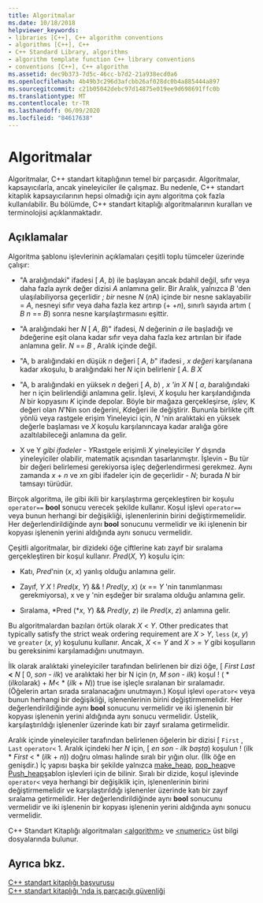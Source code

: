 ```yaml
---
title: Algoritmalar
ms.date: 10/18/2018
helpviewer_keywords:
- libraries [C++], C++ algorithm conventions
- algorithms [C++], C++
- C++ Standard Library, algorithms
- algorithm template function C++ library conventions
- conventions [C++], C++ algorithm
ms.assetid: dec9b373-7d5c-46cc-b7d2-21a938ecd0a6
ms.openlocfilehash: 4b49b3c296d3afcbb26af028dc0b4a885444a897
ms.sourcegitcommit: c21b05042debc97d14875e019ee9d698691ffc0b
ms.translationtype: MT
ms.contentlocale: tr-TR
ms.lasthandoff: 06/09/2020
ms.locfileid: "84617638"
---
```

# <a name="algorithms"></a>Algoritmalar

Algoritmalar, C++ standart kitaplığının temel bir parçasıdır. Algoritmalar, kapsayıcılarla, ancak yineleyiciler ile çalışmaz. Bu nedenle, C++ standart kitaplık kapsayıcılarının hepsi olmadığı için aynı algoritma çok fazla kullanılabilir. Bu bölümde, C++ standart kitaplığı algoritmalarının kuralları ve terminolojisi açıklanmaktadır.

## <a name="remarks"></a>Açıklamalar

Algoritma şablonu işlevlerinin açıklamaları çeşitli toplu tümceler üzerinde çalışır:

- "A aralığındaki" ifadesi \[ *A*, *b*) ile başlayan ancak *b*dahil değil, sıfır veya daha fazla ayrık değer dizisi *A* anlamına gelir. Bir Aralık, yalnızca *B* 'den ulaşılabiliyorsa geçerlidir *;* *bir* nesne *N* (*n*A) içinde bir nesne saklayabilir  =  *A*, nesneyi sıfır veya daha fazla kez artırıp (+ +*n*), sınırlı sayıda artım ( *B* *n*  ==  *B*) sonra nesne karşılaştırmasını eşittir.

- "A aralığındaki her *N* \[ *A*, *B*)" ifadesi, *N* değerinin *a* ile başladığı ve *b*değerine eşit olana kadar sıfır veya daha fazla kez artırılan bir ifade anlamına gelir. *N*  ==  *B* , Aralık içinde değil.

- "A, b aralığındaki en düşük *n* değeri \[ *A*, *b*" ifadesi *, x değeri* karşılanana kadar *x*koşulu, b aralığındaki her *N* için belirlenir \[ *A*. *B* *X*

- "A, b aralığındaki en yüksek *n* değeri \[ *A*, *b*) *, x 'in* *X* *N* \[ *a*, *b*aralığındaki her n için belirlendiği anlamına gelir. İşlevi, *X* koşulu her karşılandığında *N* bir kopyasını *K* içinde depolar. Böyle bir mağaza gerçekleşirse, *işlev,* K değeri olan *N*'Nin son değerini, *K*değeri ile değiştirir. Bununla birlikte çift yönlü veya rastgele erişim Yineleyici için, *N* 'nin aralıktaki en yüksek değerle başlaması ve *X* koşulu karşılanıncaya kadar aralığa göre azaltılabileceği anlamına da gelir.

- X ve Y *gibi ifadeler*  -  *Y*Rastgele erişimli *X* yineleyiciler *Y* dışında yineleyiciler olabilir, matematik açısından tasarlanmıştır. İşlevin **-** Bu tür bir değeri belirlemesi gerekiyorsa işleç değerlendirmesi gerekmez. Aynı zamanda *x*  +  *n* ve *x*n gibi ifadeler için de geçerlidir  -  *N*; burada *N* bir tamsayı türüdür.

Birçok algoritma, ile gibi ikili bir karşılaştırma gerçekleştiren bir koşulu `operator==` **bool** sonucu verecek şekilde kullanır. Koşul işlevi `operator==` veya bunun herhangi bir değişikliği, işlenenlerinin birini değiştirmemelidir. Her değerlendirildiğinde aynı **bool** sonucunu vermelidir ve iki işlenenin bir kopyası işlenenin yerini aldığında aynı sonucu vermelidir.

Çeşitli algoritmalar, bir dizideki öğe çiftlerine katı zayıf bir sıralama gerçekleştiren bir koşul kullanır. *Pred*(*X*, *Y*) koşulu için:

- Katı, *Pred*'nin (*x*, *x*) yanlış olduğu anlamına gelir.

- Zayıf, *Y* *X* \! *Pred*(*x*, *Y*)  && \! *Pred*(*y*, *x*) (*x*  ==  *Y* 'nin tanımlanması gerekmiyorsa), x ve y 'nin eşdeğer bir sıralama olduğu anlamına gelir.

- Sıralama, *Pred (**x*, *Y*)  && *Pred*(*y*, *z*) ile *Pred*(*x*, *z*) anlamına gelir.

Bu algoritmalardan bazıları örtük olarak *X* \< *Y*. Other predicates that typically satisfy the strict weak ordering requirement are *X* > *Y*, `less` (*x*, *y*) ve `greater` (*x*, *y*) koşulunu kullanır. Ancak, *X* \<= *Y* and *X* > =  *Y* gibi koşulların bu gereksinimi karşılamadığını unutmayın.

İlk olarak aralıktaki yineleyiciler tarafından belirlenen bir dizi öğe, \[ *First* *Last* **<** *N* \[ 0, *son*  -  *ilk*) ve aralıktaki her bir N için (*n*, *M* *son*  -  *ilk*) koşul \! ( \* (*ilk*olarak)  +  *M*< \* (*ilk*  +  *N*)) true ise işleçle sıralanan bir sıralamadır. (Öğelerin artan sırada sıralanacağını unutmayın.) Koşul işlevi `operator<` veya bunun herhangi bir değişikliği, işlenenlerinin birini değiştirmemelidir. Her değerlendirildiğinde aynı **bool** sonucunu vermelidir ve iki işlenenin bir kopyası işlenenin yerini aldığında aynı sonucu vermelidir. Üstelik, karşılaştırıldığı işlenenler üzerinde katı bir zayıf sıralama getirmelidir.

Aralık içinde yineleyiciler tarafından belirlenen öğelerin bir dizisi \[ `First` , `Last` `operator<` 1. Aralık içindeki her *N* için, \[ *en son*  -  *ilk başta*) koşulun \! (ilk \* _First_  <  \* (*ilk*  +  *n*)) doğru olması halinde sıralı bir yığın olur. (İlk öğe en genişdir.) İç yapısı başka bir şekilde yalnızca [make_heap](algorithm-functions.md#make_heap), [pop_heap](algorithm-functions.md#pop_heap)ve [Push_heap](algorithm-functions.md#push_heap)şablon işlevleri için de bilinir. Sıralı bir dizide, koşul işlevinde `operator<` veya herhangi bir değişiklik için, işlenenlerinin birini değiştirmemelidir ve karşılaştırıldığı işlenenler üzerinde katı bir zayıf sıralama getirmelidir. Her değerlendirildiğinde aynı **bool** sonucunu vermelidir ve iki işlenenin bir kopyası işlenenin yerini aldığında aynı sonucu vermelidir.

C++ Standart Kitaplığı algoritmaları [\<algorithm>](algorithm.md) ve [\<numeric>](numeric.md) üst bilgi dosyalarında bulunur.

## <a name="see-also"></a>Ayrıca bkz.

[C++ standart kitaplığı başvurusu](cpp-standard-library-reference.md)\
[C++ standart kitaplığı 'nda iş parçacığı güvenliği](thread-safety-in-the-cpp-standard-library.md)
